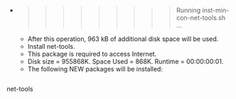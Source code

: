 * >>>>>>>>> Running inst-min-con-net-tools.sh ...
  * After this operation, 963 kB of additional disk space will be used.
  * Install net-tools.
  * This package is required to access Internet.
  * Disk size = 955868K. Space Used = 868K. Runtime = 00:00:00:01.
  * The following NEW packages will be installed:
  ```bash
net-tools
  ```
